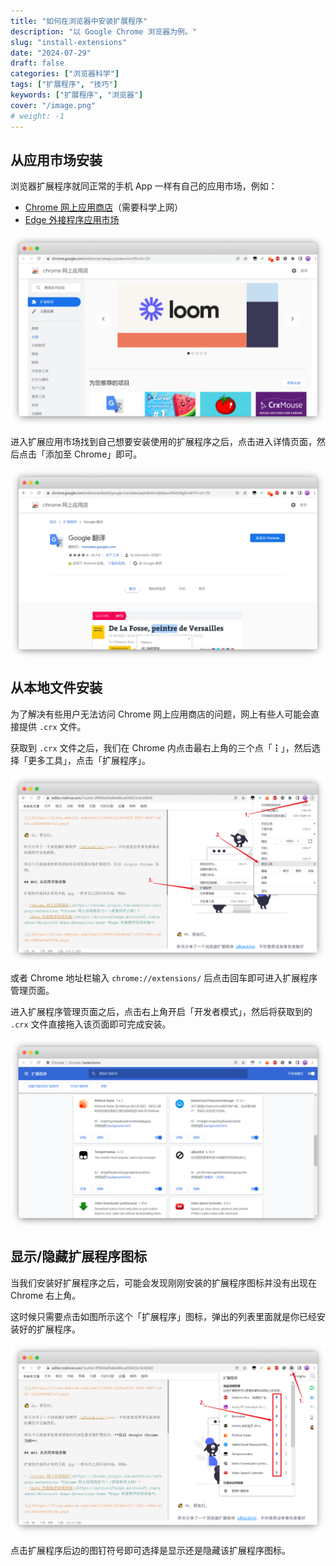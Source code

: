 ```yaml
---
title: "如何在浏览器中安装扩展程序"
description: "以 Google Chrome 浏览器为例。"
slug: "install-extensions"
date: "2024-07-29"
draft: false
categories: ["浏览器科学"]
tags: ["扩展程序", "技巧"]
keywords: ["扩展程序", "浏览器"]
cover: "/image.png"
# weight: -1
---
```


## 从应用市场安装

浏览器扩展程序就同正常的手机 App 一样有自己的应用市场，例如：

- [Chrome 网上应用商店](https://chrome.google.com/webstore/category/extensions)（需要科学上网）
- [Edge 外接程序应用市场](https://microsoftedge.microsoft.com/addons/Microsoft-Edge-Extensions-Home)

![Chrome 网上应用商店](image-1.png)

进入扩展应用市场找到自己想要安装使用的扩展程序之后，点击进入详情页面，然后点击「添加至 Chrome」即可。

![添加至 Chrome](image-2.png)

## 从本地文件安装

为了解决有些用户无法访问 Chrome 网上应用商店的问题，网上有些人可能会直接提供 `.crx` 文件。

获取到 `.crx` 文件之后，我们在 Chrome 内点击最右上角的三个点「┇」，然后选择「更多工具」，点击「扩展程序」。

![扩展程序](image-3.png)

或者 Chrome 地址栏输入 `chrome://extensions/` 后点击回车即可进入扩展程序管理页面。

进入扩展程序管理页面之后，点击右上角开启「开发者模式」，然后将获取到的 `.crx` 文件直接拖入该页面即可完成安装。

![开发者模式](image-4.png)

## 显示/隐藏扩展程序图标

当我们安装好扩展程序之后，可能会发现刚刚安装的扩展程序图标并没有出现在 Chrome 右上角。

这时候只需要点击如图所示这个「扩展程序」图标，弹出的列表里面就是你已经安装好的扩展程序。

![显示扩展程序图标](image-5.png)

点击扩展程序后边的图钉符号即可选择是显示还是隐藏该扩展程序图标。